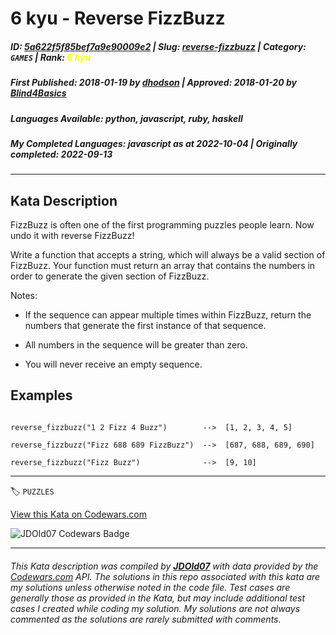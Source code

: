 # 6 kyu - Reverse FizzBuzz

##### **ID**: [5a622f5f85bef7a9e90009e2](https://www.codewars.com/kata/5a622f5f85bef7a9e90009e2) | **Slug**: [reverse-fizzbuzz](https://www.codewars.com/kata/5a622f5f85bef7a9e90009e2) | **Category**: `GAMES` | **Rank**: <span style="color:yellow">6 kyu</span>

##### **First Published**: 2018-01-19 ***by*** [dhodson](https://www.codewars.com/users/dhodson) | **Approved**: 2018-01-20 ***by*** [Blind4Basics](https://www.codewars.com/users/Blind4Basics)

##### **Languages Available**: python, javascript, ruby, haskell

##### **My Completed Languages**: javascript ***as at*** 2022-10-04 | **Originally completed**: 2022-09-13

---

## Kata Description


FizzBuzz is often one of the first programming puzzles people learn. Now undo it with reverse FizzBuzz!



Write a function that accepts a string, which will always be a valid section of FizzBuzz. Your function must return an array that contains the numbers in order to generate the given section of FizzBuzz.



Notes:

- If the sequence can appear multiple times within FizzBuzz, return the numbers that generate the first instance of that sequence.

- All numbers in the sequence will be greater than zero.

- You will never receive an empty sequence.





## Examples

```

reverse_fizzbuzz("1 2 Fizz 4 Buzz")        -->  [1, 2, 3, 4, 5]

reverse_fizzbuzz("Fizz 688 689 FizzBuzz")  -->  [687, 688, 689, 690]

reverse_fizzbuzz("Fizz Buzz")              -->  [9, 10]

```

---


🏷 `PUZZLES`


[View this Kata on Codewars.com](https://www.codewars.com/kata/5a622f5f85bef7a9e90009e2)

![](https://www.codewars.com/users/jdold07/badges/large "JDOld07 Codewars Badge")

---

###### *This Kata description was compiled by [**JDOld07**](https://tpstech.dev) with data provided by the [Codewars.com](https://www.codewars.com) API.  The solutions in this repo associated with this kata are my solutions unless otherwise noted in the code file.  Test cases are generally those as provided in the Kata, but may include additional test cases I created while coding my solution.  My solutions are not always commented as the solutions are rarely submitted with comments.*
